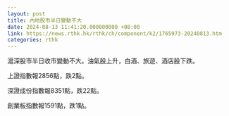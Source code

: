```yaml
---
layout: post
title: 內地股市半日變動不大
date: 2024-08-13 11:41:20.000000000 +08:00
link: https://news.rthk.hk/rthk/ch/component/k2/1765973-20240813.htm
categories: rthk
---
```


滬深股市半日收市變動不大。油氣股上升，白酒、旅遊、酒店股下跌。

上證指數報2856點，跌2點。

深證成份指數報8351點，跌22點。

創業板指數報1591點，跌1點。
